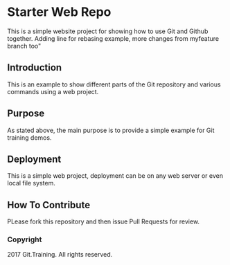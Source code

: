 # Starter Web Repo

This is a simple website project for showing how to use Git and Github together. Adding line for rebasing example,
more changes from myfeature branch too"

## Introduction

This is an example to show different parts of the Git repository and various commands using a web project.

## Purpose

As stated above, the main purpose is to provide a simple example for Git training demos.

## Deployment

This is a simple web project, deployment can be on any web server or even local file system.

## How To Contribute

PLease fork this repository and then issue Pull Requests for review.

### Copyright

2017 Git.Training. All rights reserved.